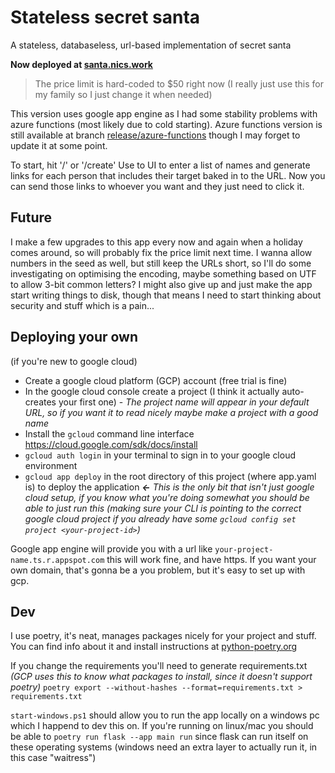 # Stateless secret santa
A stateless, databaseless, url-based implementation of secret santa

**Now deployed at [santa.nics.work](https://santa.nics.work)**
> The price limit is hard-coded to $50 right now (I really just use this for my family so I just change it when needed)

This version uses google app engine as I had some stability problems with azure functions (most likely due to cold starting). Azure functions version is still available at branch [release/azure-functions](nvonahsen/secret-santa-function/tree/release/azure-functions) though I may forget to update it at some point.

To start, hit '/' or '/create'
Use to UI to enter a list of names and generate links for each person that includes their target baked in to the URL.
Now you can send those links to whoever you want and they just need to click it.

## Future
I make a few upgrades to this app every now and again when a holiday comes around, so will probably fix the price limit next time. I wanna allow numbers in the seed as well, but still keep the URLs short, so I'll do some investigating on optimising the encoding, maybe something based on UTF to allow 3-bit common letters? I might also give up and just make the app start writing things to disk, though that means I need to start thinking about security and stuff which is a pain...

## Deploying your own
(if you're new to google cloud)
- Create a google cloud platform (GCP) account (free trial is fine)
- In the google cloud console create a project (I think it actually auto-creates your first one) - *The project name will appear in your default URL, so if you want it to read nicely maybe make a project with a good name*
- Install the `gcloud` command line interface https://cloud.google.com/sdk/docs/install
- `gcloud auth login` in your terminal to sign in to your google cloud environment
- `gcloud app deploy` in the root directory of this project (where app.yaml is) to deploy the application ***<-** This is the only bit that isn't just google cloud setup, if you know what you're doing somewhat you should be able to just run this (making sure your CLI is pointing to the correct google cloud project if you already have some `gcloud config set project <your-project-id>`)*

Google app engine will provide you with a url like `your-project-name.ts.r.appspot.com` this will work fine, and have https.
If you want your own domain, that's gonna be a you problem, but it's easy to set up with gcp.

## Dev
I use poetry, it's neat, manages packages nicely for your project and stuff. You can find info about it and install instructions at [python-poetry.org](https://python-poetry.org/)

If you change the requirements you'll need to generate requirements.txt *(GCP uses this to know what packages to install, since it doesn't support poetry)*
`poetry export --without-hashes --format=requirements.txt > requirements.txt`

`start-windows.ps1` should allow you to run the app locally on a windows pc which I happend to dev this on. If you're running on linux/mac you should be able to `poetry run flask --app main run` since flask can run itself on these operating systems (windows need an extra layer to actually run it, in this case "waitress")

